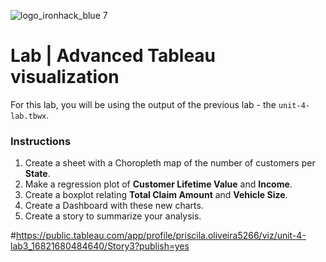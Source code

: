 ![logo_ironhack_blue 7](https://user-images.githubusercontent.com/23629340/40541063-a07a0a8a-601a-11e8-91b5-2f13e4e6b441.png)

# Lab | Advanced Tableau visualization

For this lab, you will be using the output of the previous lab - the `unit-4-lab.tbwx`.

### Instructions

1. Create a sheet with a Choropleth map of the number of customers per **State**.
2. Make a regression plot of **Customer Lifetime Value** and **Income**.
3. Create a boxplot relating **Total Claim Amount** and **Vehicle Size**.
4. Create a Dashboard with these new charts.
5. Create a story to summarize your analysis.

#https://public.tableau.com/app/profile/priscila.oliveira5266/viz/unit-4-lab3_16821680484640/Story3?publish=yes
